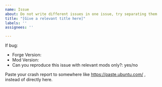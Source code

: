 ```yaml
---
name: Issue
about: Do not write different issues in one issue, try separating them
title: "[Give a relevant title here]"
labels: ''
assignees: ''

---
```


 If bug:

 * Forge Version: 
 * Mod Version: 
 * Can you reproduce this issue with relevant mods only?: yes/no

Paste your crash report to somewhere like https://paste.ubuntu.com/ , instead of directly here.
